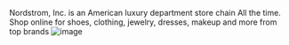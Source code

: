 
Nordstrom, Inc. is an American luxury department store chain All the time. Shop online for shoes, clothing, jewelry, dresses, makeup and more from top brands
![image](https://user-images.githubusercontent.com/105913692/205654590-24911031-5c3b-4c68-b315-0bae03b6f35c.png)
